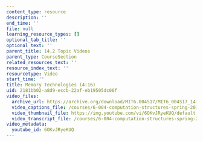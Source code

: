 ```yaml
---
content_type: resource
description: ''
end_time: ''
file: null
learning_resource_types: []
optional_tab_title: ''
optional_text: ''
parent_title: 14.2 Topic Videos
parent_type: CourseSection
related_resources_text: ''
resource_index_text: ''
resourcetype: Video
start_time: ''
title: Memory Technologies (4:16)
uid: 2181bb02-a8d9-eccb-22af-eb19505dc06f
video_files:
  archive_url: https://archive.org/download/MIT6.004S17/MIT6_004S17_14-02-01_300k.mp4
  video_captions_file: /courses/6-004-computation-structures-spring-2017/d313baf7b10c52f89d6341b988416e63_6OKvJRyeKUQ.vtt
  video_thumbnail_file: https://img.youtube.com/vi/6OKvJRyeKUQ/default.jpg
  video_transcript_file: /courses/6-004-computation-structures-spring-2017/bece3db10260a458d56e20331f86e0ed_6OKvJRyeKUQ.pdf
video_metadata:
  youtube_id: 6OKvJRyeKUQ
---
```

